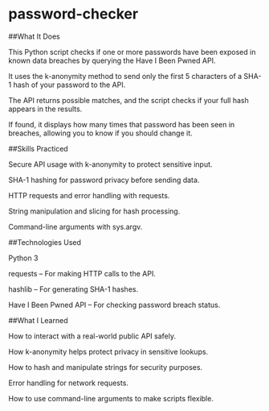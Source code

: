 # password-checker
##What It Does

This Python script checks if one or more passwords have been exposed in known data breaches by querying the Have I Been Pwned API.

It uses the k-anonymity method to send only the first 5 characters of a SHA-1 hash of your password to the API.

The API returns possible matches, and the script checks if your full hash appears in the results.

If found, it displays how many times that password has been seen in breaches, allowing you to know if you should change it.

##Skills Practiced

Secure API usage with k-anonymity to protect sensitive input.

SHA-1 hashing for password privacy before sending data.

HTTP requests and error handling with requests.

String manipulation and slicing for hash processing.

Command-line arguments with sys.argv.

##Technologies Used

Python 3

requests – For making HTTP calls to the API.

hashlib – For generating SHA-1 hashes.

Have I Been Pwned API – For checking password breach status.

##What I Learned

How to interact with a real-world public API safely.

How k-anonymity helps protect privacy in sensitive lookups.

How to hash and manipulate strings for security purposes.

Error handling for network requests.

How to use command-line arguments to make scripts flexible.
